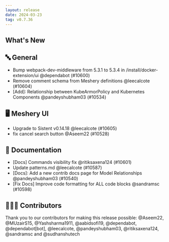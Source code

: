```yaml
---
layout: release
date: 2024-03-23
tag: v0.7.36
---
```


## What's New
## 🔤 General
- Bump webpack-dev-middleware from 5.3.1 to 5.3.4 in /install/docker-extension/ui @dependabot (#10600)
- Remove comment schema from Meshery definitions @leecalcote (#10604)
- [Add]: Relationship between KubeArmorPolicy and Kubernetes Components @pandeyshubham03 (#10534)

## 🖥 Meshery UI

- Upgrade to Sistent v0.14.18 @leecalcote (#10605)
- fix cancel search button @Aseem22 (#10528)

## 📖 Documentation

- [Docs] Commands visibility fix @ritiksaxena124 (#10601)
- Update patterns.md @leecalcote (#10587)
- [Docs]: Add a new contrib docs page for Model Relationships @pandeyshubham03 (#10540)
-  [Fix Docs] Improve code formatting for ALL code blocks @sandramsc (#10598)

## 👨🏽‍💻 Contributors

Thank you to our contributors for making this release possible:
@Aseem22, @MUzairS15, @Yashsharma1911, @aabidsofi19, @dependabot, @dependabot[bot], @leecalcote, @pandeyshubham03, @ritiksaxena124, @sandramsc and @sudhanshutech
